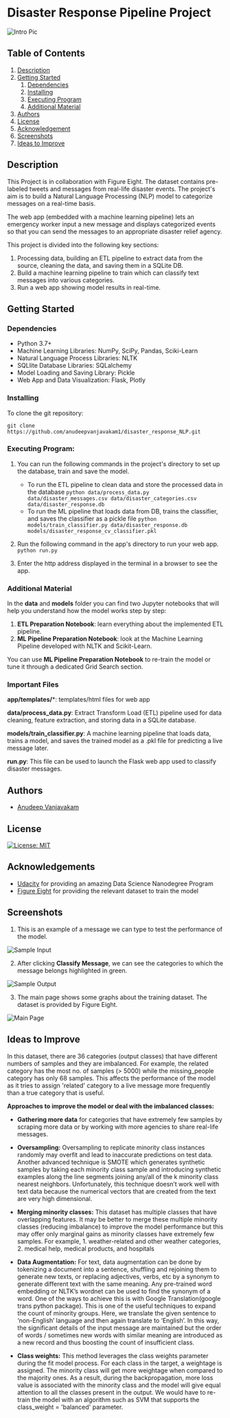 # Disaster Response Pipeline Project

![Intro Pic](screenshots/intro.PNG)


## Table of Contents
1. [Description](#description)
2. [Getting Started](#getting_started)
	1. [Dependencies](#dependencies)
	2. [Installing](#installation)
	3. [Executing Program](#execution)
	4. [Additional Material](#material)
3. [Authors](#authors)
4. [License](#license)
5. [Acknowledgement](#acknowledgement)
6. [Screenshots](#screenshots)
7. [Ideas to Improve](#ideas)

<a name="descripton"></a>
## Description

This Project is in collaboration with Figure Eight. The dataset contains pre-labeled tweets and messages from real-life disaster events. The project's aim is to build a Natural Language Processing (NLP) model to categorize messages on a real-time basis.

The web app (embedded with a machine learning pipeline) lets an emergency worker input a new message and displays categorized events so that you can send the messages to an appropriate disaster relief agency.

This project is divided into the following key sections:

1. Processing data, building an ETL pipeline to extract data from the source, cleaning the data, and saving them in a SQLite DB.
2. Build a machine learning pipeline to train which can classify text messages into various categories.
3. Run a web app showing model results in real-time.

<a name="getting_started"></a>
## Getting Started

<a name="dependencies"></a>
### Dependencies
* Python 3.7+
* Machine Learning Libraries: NumPy, SciPy, Pandas, Sciki-Learn
* Natural Language Process Libraries: NLTK
* SQLlite Database Libraries: SQLalchemy
* Model Loading and Saving Library: Pickle
* Web App and Data Visualization: Flask, Plotly

<a name="installation"></a>
### Installing
To clone the git repository:
```
git clone https://github.com/anudeepvanjavakam1/disaster_response_NLP.git
```
<a name="execution"></a>
### Executing Program:
1. You can run the following commands in the project's directory to set up the database, train and save the model.

    - To run the ETL pipeline to clean data and store the processed data in the database
        `python data/process_data.py data/disaster_messages.csv data/disaster_categories.csv data/disaster_response.db`
    - To run the ML pipeline that loads data from DB, trains the classifier, and saves the classifier as a pickle file
        `python models/train_classifier.py data/disaster_response.db models/disaster_response_cv_classifier.pkl`

2. Run the following command in the app's directory to run your web app.
    `python run.py`

3. Enter the http address displayed in the terminal in a browser to see the app.

<a name="material"></a>
### Additional Material

In the **data** and **models** folder you can find two Jupyter notebooks that will help you understand how the model works step by step:
1. **ETL Preparation Notebook**: learn everything about the implemented ETL pipeline.
2. **ML Pipeline Preparation Notebook**: look at the Machine Learning Pipeline developed with NLTK and Scikit-Learn.

You can use **ML Pipeline Preparation Notebook** to re-train the model or tune it through a dedicated Grid Search section.

<a name="importantfiles"></a>
### Important Files
**app/templates/***: templates/html files for web app

**data/process_data.py**: Extract Transform Load (ETL) pipeline used for data cleaning, feature extraction, and storing data in a SQLite database.

**models/train_classifier.py**: A machine learning pipeline that loads data, trains a model, and saves the trained model as a .pkl file for predicting a live message later.

**run.py**: This file can be used to launch the Flask web app used to classify disaster messages.

<a name="authors"></a>
## Authors

* [Anudeep Vanjavakam](https://github.com/anudeepvanjavakam1)

<a name="license"></a>
## License
[![License: MIT](https://img.shields.io/badge/License-MIT-yellow.svg)](https://opensource.org/licenses/MIT)

<a name="acknowledgement"></a>
## Acknowledgements

* [Udacity](https://www.udacity.com/) for providing an amazing Data Science Nanodegree Program
* [Figure Eight](https://www.figure-eight.com/) for providing the relevant dataset to train the model

<a name="screenshots"></a>
## Screenshots

1. This is an example of a message we can type to test the performance of the model.

![Sample Input](screenshots/sample_input.PNG)

2. After clicking **Classify Message**, we can see the categories to which the message belongs highlighted in green.

![Sample Output](screenshots/sample_output.PNG)

3. The main page shows some graphs about the training dataset. The dataset is provided by Figure Eight.

![Main Page](screenshots/main_page.PNG)

<a name="Ideas"></a>
## Ideas to Improve

In this dataset, there are 36 categories (output classes) that have different numbers of samples and they are imbalanced. For example, the related category has the most no. of samples (> 5000) while the missing_people category has only 68 samples. This affects the performance of the model as it tries to assign 'related' category to a live message more frequently than a true category that is useful.

**Approaches to improve the model or deal with the imbalanced classes:**

 - **Gathering more data** for categories that have extremely few samples by scraping more data or by working with more agencies to share real-life messages.
 
 - **Oversampling:** Oversampling to replicate minority class instances randomly may overfit and lead to inaccurate predictions on test data. Another advanced technique is SMOTE which generates synthetic samples by taking each minority class sample and introducing synthetic examples along the line segments joining any/all of the k minority class nearest neighbors. Unfortunately, this technique doesn’t work well with text data because the numerical vectors that are created from the text are very high dimensional.
 
 - **Merging minority classes:** This dataset has multiple classes that have overlapping features. It may be better to merge these multiple minority classes (reducing imbalance) to improve the model performance but this may offer only marginal gains as minority classes have extremely few samples. For example, 1. weather-related and other weather categories, 2. medical help, medical products, and hospitals

- **Data Augmentation:** For text, data augmentation can be done by tokenizing a document into a sentence, shuffling and rejoining them to generate new texts, or replacing adjectives, verbs, etc by a synonym to generate different text with the same meaning. Any pre-trained word embedding or NLTK’s wordnet can be used to find the synonym of a word. One of the ways to achieve this is with Google Translation(google trans python package). This is one of the useful techniques to expand the count of minority groups. Here, we translate the given sentence to ‘non-English’ language and then again translate to ‘English’. In this way, the significant details of the input message are maintained but the order of words / sometimes new words with similar meaning are introduced as a new record and thus boosting the count of insufficient class.

- **Class weights:** This method leverages the class weights parameter during the fit model process. For each class in the target, a weightage is assigned. The minority class will get more weightage when compared to the majority ones. As a result, during the backpropagation, more loss value is associated with the minority class and the model will give equal attention to all the classes present in the output. We would have to re-train the model with an algorithm such as SVM that supports the class_weight = 'balanced' parameter.
